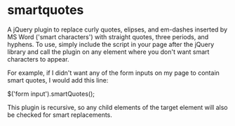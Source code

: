 smartquotes
===========

A jQuery plugin to replace curly quotes, elipses, and em-dashes inserted by MS Word ('smart characters') with straight quotes, three periods, and hyphens.
To use, simply include the script in your page after the jQuery library and call the plugin on any element where you don't want 
smart characters to appear.

For example, if I didn't want any of the form inputs on my page to contain smart quotes, I would add this line:

$('form input').smartQuotes();

This plugin is recursive, so any child elements of the target element will also be checked for smart replacements.
